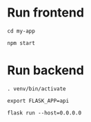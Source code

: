 # Run frontend

`cd my-app`

`npm start`


# Run backend

`. venv/bin/activate`

`export FLASK_APP=api`

`flask run --host=0.0.0.0`